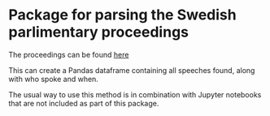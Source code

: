 # Package for parsing the Swedish parlimentary proceedings
The proceedings can be found [here](https://github.com/welfare-state-analytics/riksdagen-corpus)

This can create a Pandas dataframe containing all speeches found, along with who spoke and when.

The usual way to use this method is in combination with Jupyter notebooks that are not included as part of this package.